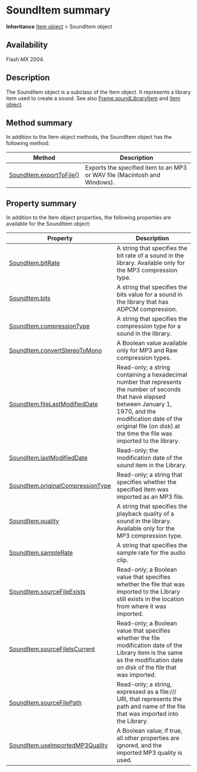 # SoundItem summary

**Inheritance** [Item object](../Item_object/Item_summary.md) > SoundItem object

## Availability

Flash MX 2004.

## Description

The SoundItem object is a subclass of the Item object. It represents a library item used to create a sound. See also [Frame.soundLibraryItem](../Frame_object/Frame31.md) and [Item object](../Item_object/Item_summary.md).

## Method summary

In addition to the Item object methods, the SoundItem object has the following method:

| **Method** | **Description** |
| --- | --- |
| [SoundItem.exportToFile()](../SoundItem_object/SoundItem4.md) | Exports the specified item to an MP3 or WAV file (Macintosh and Windows). |

## Property summary

In addition to the Item object properties, the following properties are available for the SoundItem object:

| **Property** | **Description** |
| --- | --- |
| [SoundItem.bitRate](../SoundItem_object/SoundItem.md) | A string that specifies the bit rate of a sound in the library. Available only for the MP3 compression type. |
| [SoundItem.bits](../SoundItem_object/SoundItem1.md) | A string that specifies the bits value for a sound in the library that has ADPCM compression. |
| [SoundItem.compressionType](../SoundItem_object/SoundItem2.md) | A string that specifies the compression type for a sound in the library. |
| [SoundItem.convertStereoToMono](../SoundItem_object/SoundItem3.md) | A Boolean value available only for MP3 and Raw compression types. |
| [SoundItem.fileLastModifiedDate](../SoundItem_object/SoundItem5.md) | Read-only; a string containing a hexadecimal number that represents the number of seconds that have elapsed between January 1, 1970, and the modification date of the original file (on disk) at the time the file was imported to the library. |
| [SoundItem.lastModifiedDate](../SoundItem_object/SoundItem6.md) | Read-only; the modification date of the sound item in the Library. |
| [SoundItem.originalCompressionType](../SoundItem_object/SoundItem7.md) | Read-only; a string that specifies whether the specified item was imported as an MP3 file. |
| [SoundItem.quality](../SoundItem_object/SoundItem8.md) | A string that specifies the playback quality of a sound in the library. Available only for the MP3 compression type. |
| [SoundItem.sampleRate](../SoundItem_object/SoundItem9.md) | A string that specifies the sample rate for the audio clip. |
| [SoundItem.sourceFileExists](../SoundItem_object/SoundItem10.md) | Read-only; a Boolean value that specifies whether the file that was imported to the Library still exists in the location from where it was imported. |
| [SoundItem.sourceFileIsCurrent](../SoundItem_object/SoundItem11.md) | Read-only; a Boolean value that specifies whether the file modification date of the Library item is the same as the modification date on disk of the file that was imported. |
| [SoundItem.sourceFilePath](../SoundItem_object/SoundItem12.md) | Read-only; a string, expressed as a file:/// URI, that represents the path and name of the file that was imported into the Library. |
| [SoundItem.useImportedMP3Quality](../SoundItem_object/SoundItem13.md) | A Boolean value; if true, all other properties are ignored, and the imported MP3 quality is used. |
